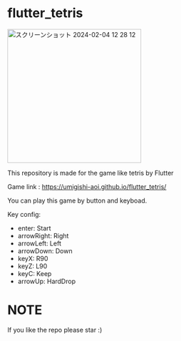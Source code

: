 # flutter_tetris

<img width="300" alt="スクリーンショット 2024-02-04 12 28 12" src="https://github.com/Umigishi-Aoi/flutter_tetris/assets/84505829/c87ef6c4-0b1e-48ea-8d25-16af0e1ff53d">

This repository is made for the game like tetris by Flutter

Game link : https://umigishi-aoi.github.io/flutter_tetris/

You can play this game by button and keyboad.

Key config:

- enter:  Start
- arrowRight:  Right
- arrowLeft:  Left
- arrowDown:  Down
- keyX:  R90
- keyZ:  L90
- keyC:  Keep
- arrowUp:  HardDrop

# NOTE

If you like the repo please star :) 

